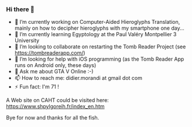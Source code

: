 ### Hi there 👋

<!--
**DidierMorandi/didiermorandi** is a ✨ _special_ ✨ repository because its `README.md` (this file) appears on your GitHub profile.

Here are some ideas to get you started:
-->
- 🔭 I’m currently working on Computer-Aided Hieroglyphs Translation, mainly on how to decipher hieroglyphs with my smartphone one day...
- 🌱 I’m currently learning Egyptology at the Paul Valéry Montpellier 3 University
- 👯 I’m looking to collaborate on restarting the Tomb Reader Project (see https://tombreaderapp.com/)
- 🤔 I’m looking for help with iOS programming (as the Tomb Reader App runs on Android only, these days) 
- 💬 Ask me about GTA V Online :-)
- 📫 How to reach me: didier.morandi at gmail dot com
- ⚡ Fun fact: I'm 71 !

A Web site on CAHT could be visited here:  https://www.shpylgoreih.fr/index_en.htm

Bye for now and thanks for all the fish.
